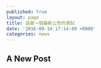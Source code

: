 ```yaml
---
published: true
layout: page
title: 這是一個最新公告的測試
date: '2016-09-14 17:14:49 +0800'
categories: news
---
```

## A New Post